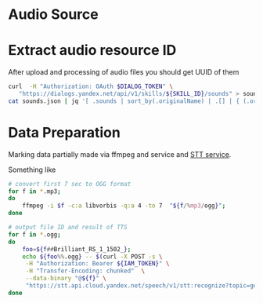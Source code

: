 Audio Source
===

Extract audio resource ID
===
After upload and processing of audio files you should get UUID of them
```bash
curl  -H "Authorization: OAuth $DIALOG_TOKEN" \
   "https://dialogs.yandex.net/api/v1/skills/${SKILL_ID}/sounds" > sounds.json
cat sounds.json | jq '[ .sounds | sort_by(.originalName) | .[] | { (.originalName[20:22]) : .id} ]' | fgrep \"
``` 

Data Preparation
===
Marking data partially made via ffmpeg and service and [STT service](https://cloud.yandex.ru/docs/speechkit/stt/request).

Something like
```bash
# convert first 7 sec to OGG format
for f in *.mp3; 
do 
    ffmpeg -i $f -c:a libvorbis -q:a 4 -to 7  "${f/%mp3/ogg}"; 
done

# output file ID and result of TTS
for f in *.ogg; 
do 
    foo=${f##Brilliant_RS_1_1502_}; 
    echo ${foo%%.ogg} -- $(curl -X POST -s \
     -H "Authorization: Bearer ${IAM_TOKEN}" \
     -H "Transfer-Encoding: chunked"  \
     --data-binary "@${f}" \
     "https://stt.api.cloud.yandex.net/speech/v1/stt:recognize?topic=general&folderId=${FOLDER_ID}") ; 
done
```
